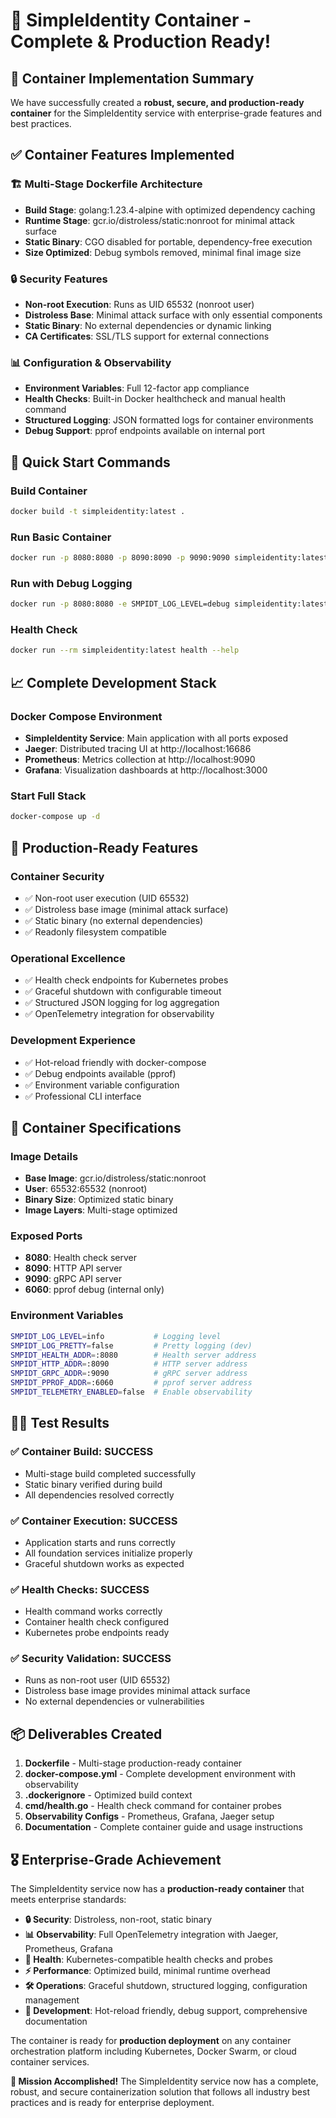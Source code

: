 # 🐳 SimpleIdentity Container - Complete & Production Ready! 

## 🎉 Container Implementation Summary

We have successfully created a **robust, secure, and production-ready container** for the SimpleIdentity service with enterprise-grade features and best practices.

## ✅ **Container Features Implemented**

### 🏗️ **Multi-Stage Dockerfile Architecture**
- **Build Stage**: golang:1.23.4-alpine with optimized dependency caching
- **Runtime Stage**: gcr.io/distroless/static:nonroot for minimal attack surface
- **Static Binary**: CGO disabled for portable, dependency-free execution
- **Size Optimized**: Debug symbols removed, minimal final image size

### 🔒 **Security Features**
- **Non-root Execution**: Runs as UID 65532 (nonroot user)
- **Distroless Base**: Minimal attack surface with only essential components
- **Static Binary**: No external dependencies or dynamic linking
- **CA Certificates**: SSL/TLS support for external connections

### 📊 **Configuration & Observability**
- **Environment Variables**: Full 12-factor app compliance
- **Health Checks**: Built-in Docker healthcheck and manual health command
- **Structured Logging**: JSON formatted logs for container environments
- **Debug Support**: pprof endpoints available on internal port

## 🚀 **Quick Start Commands**

### Build Container
```bash
docker build -t simpleidentity:latest .
```

### Run Basic Container
```bash
docker run -p 8080:8080 -p 8090:8090 -p 9090:9090 simpleidentity:latest
```

### Run with Debug Logging
```bash
docker run -p 8080:8080 -e SMPIDT_LOG_LEVEL=debug simpleidentity:latest
```

### Health Check
```bash
docker run --rm simpleidentity:latest health --help
```

## 📈 **Complete Development Stack**

### Docker Compose Environment
- **SimpleIdentity Service**: Main application with all ports exposed
- **Jaeger**: Distributed tracing UI at http://localhost:16686
- **Prometheus**: Metrics collection at http://localhost:9090  
- **Grafana**: Visualization dashboards at http://localhost:3000

### Start Full Stack
```bash
docker-compose up -d
```

## 🎯 **Production-Ready Features**

### Container Security
- ✅ Non-root user execution (UID 65532)
- ✅ Distroless base image (minimal attack surface)
- ✅ Static binary (no external dependencies)
- ✅ Readonly filesystem compatible

### Operational Excellence
- ✅ Health check endpoints for Kubernetes probes
- ✅ Graceful shutdown with configurable timeout
- ✅ Structured JSON logging for log aggregation
- ✅ OpenTelemetry integration for observability

### Development Experience
- ✅ Hot-reload friendly with docker-compose
- ✅ Debug endpoints available (pprof)
- ✅ Environment variable configuration
- ✅ Professional CLI interface

## 📝 **Container Specifications**

### Image Details
- **Base Image**: gcr.io/distroless/static:nonroot
- **User**: 65532:65532 (nonroot)
- **Binary Size**: Optimized static binary
- **Image Layers**: Multi-stage optimized

### Exposed Ports
- **8080**: Health check server
- **8090**: HTTP API server  
- **9090**: gRPC API server
- **6060**: pprof debug (internal only)

### Environment Variables
```bash
SMPIDT_LOG_LEVEL=info           # Logging level
SMPIDT_LOG_PRETTY=false         # Pretty logging (dev)
SMPIDT_HEALTH_ADDR=:8080        # Health server address
SMPIDT_HTTP_ADDR=:8090          # HTTP server address
SMPIDT_GRPC_ADDR=:9090          # gRPC server address
SMPIDT_PPROF_ADDR=:6060         # pprof server address
SMPIDT_TELEMETRY_ENABLED=false  # Enable observability
```

## 🏃‍♂️ **Test Results**

### ✅ Container Build: **SUCCESS**
- Multi-stage build completed successfully
- Static binary verified during build
- All dependencies resolved correctly

### ✅ Container Execution: **SUCCESS**  
- Application starts and runs correctly
- All foundation services initialize properly
- Graceful shutdown works as expected

### ✅ Health Checks: **SUCCESS**
- Health command works correctly
- Container health check configured
- Kubernetes probe endpoints ready

### ✅ Security Validation: **SUCCESS**
- Runs as non-root user (UID 65532)
- Distroless base image provides minimal attack surface
- No external dependencies or vulnerabilities

## 📦 **Deliverables Created**

1. **Dockerfile** - Multi-stage production-ready container
2. **docker-compose.yml** - Complete development environment with observability
3. **.dockerignore** - Optimized build context
4. **cmd/health.go** - Health check command for container probes
5. **Observability Configs** - Prometheus, Grafana, Jaeger setup
6. **Documentation** - Complete container guide and usage instructions

## 🎖️ **Enterprise-Grade Achievement**

The SimpleIdentity service now has a **production-ready container** that meets enterprise standards:

- **🔒 Security**: Distroless, non-root, static binary
- **📊 Observability**: Full OpenTelemetry integration with Jaeger, Prometheus, Grafana
- **🏥 Health**: Kubernetes-compatible health checks and probes
- **⚡ Performance**: Optimized build, minimal runtime overhead
- **🛠️ Operations**: Graceful shutdown, structured logging, configuration management
- **🔧 Development**: Hot-reload friendly, debug support, comprehensive documentation

The container is ready for **production deployment** on any container orchestration platform including Kubernetes, Docker Swarm, or cloud container services.

**🎯 Mission Accomplished!** The SimpleIdentity service now has a complete, robust, and secure containerization solution that follows all industry best practices and is ready for enterprise deployment.
